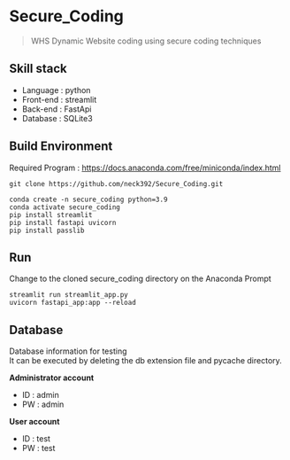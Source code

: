 # Secure_Coding
> WHS
Dynamic Website coding using secure coding techniques

## Skill stack
<ul>
  <li>Language : python</li>
  <li>Front-end : streamlit</li>
  <li>Back-end : FastApi</li>
  <li>Database : SQLite3</li>
</ul>

## Build Environment
Required Program : https://docs.anaconda.com/free/miniconda/index.html
```
git clone https://github.com/neck392/Secure_Coding.git

conda create -n secure_coding python=3.9
conda activate secure_coding
pip install streamlit
pip install fastapi uvicorn
pip install passlib
```

## Run
Change to the cloned secure_coding directory on the Anaconda Prompt
```
streamlit run streamlit_app.py
uvicorn fastapi_app:app --reload
```

## Database
Database information for testing<br>
It can be executed by deleting the db extension file and pycache directory.

**Administrator account**
<ul>
  <li>ID : admin</li>
  <li>PW : admin </li>
</ul>

**User account**
<ul>
  <li>ID : test</li>
  <li>PW : test</li>
</ul>
